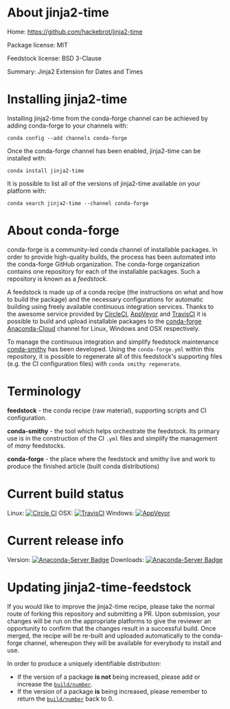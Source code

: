 About jinja2-time
=================

Home: https://github.com/hackebrot/jinja2-time

Package license: MIT

Feedstock license: BSD 3-Clause

Summary: Jinja2 Extension for Dates and Times



Installing jinja2-time
======================

Installing jinja2-time from the conda-forge channel can be achieved by adding conda-forge to your channels with:

```
conda config --add channels conda-forge
```

Once the conda-forge channel has been enabled, jinja2-time can be installed with:

```
conda install jinja2-time
```

It is possible to list all of the versions of jinja2-time available on your platform with:

```
conda search jinja2-time --channel conda-forge
```


About conda-forge
=================

conda-forge is a community-led conda channel of installable packages.
In order to provide high-quality builds, the process has been automated into the
conda-forge GitHub organization. The conda-forge organization contains one repository 
for each of the installable packages. Such a repository is known as a *feedstock*.

A feedstock is made up of a conda recipe (the instructions on what and how to build
the package) and the necessary configurations for automatic building using freely
available continuous integration services. Thanks to the awesome service provided by
[CircleCI](https://circleci.com/), [AppVeyor](http://www.appveyor.com/)
and [TravisCI](https://travis-ci.org/) it is possible to build and upload installable
packages to the [conda-forge](https://anaconda.org/conda-forge)
[Anaconda-Cloud](http://docs.anaconda.org/) channel for Linux, Windows and OSX respectively.

To manage the continuous integration and simplify feedstock maintenance
[conda-smithy](http://github.com/conda-forge/conda-smithy) has been developed.
Using the ``conda-forge.yml`` within this repository, it is possible to regenerate all of
this feedstock's supporting files (e.g. the CI configuration files) with ``conda smithy regenerate``.


Terminology
===========

**feedstock** - the conda recipe (raw material), supporting scripts and CI configuration.

**conda-smithy** - the tool which helps orchestrate the feedstock.
                   Its primary use is in the construction of the CI ``.yml`` files
                   and simplify the management of *many* feedstocks.

**conda-forge** - the place where the feedstock and smithy live and work to
                  produce the finished article (built conda distributions)

Current build status
====================

Linux: [![Circle CI](https://circleci.com/gh/conda-forge/jinja2-time-feedstock.svg?style=svg)](https://circleci.com/gh/conda-forge/jinja2-time-feedstock)
OSX: [![TravisCI](https://travis-ci.org/conda-forge/jinja2-time-feedstock.svg?branch=master)](https://travis-ci.org/conda-forge/jinja2-time-feedstock) 
Windows: [![AppVeyor](https://ci.appveyor.com/api/projects/status/github/conda-forge/jinja2-time-feedstock?svg=True)](https://ci.appveyor.com/project/conda-forge/jinja2-time-feedstock/branch/master)

Current release info
====================
Version: [![Anaconda-Server Badge](https://anaconda.org/conda-forge/jinja2-time/badges/version.svg)](https://anaconda.org/conda-forge/jinja2-time)
Downloads: [![Anaconda-Server Badge](https://anaconda.org/conda-forge/jinja2-time/badges/downloads.svg)](https://anaconda.org/conda-forge/jinja2-time)


Updating jinja2-time-feedstock
==============================

If you would like to improve the jinja2-time recipe, please take the normal
route of forking this repository and submitting a PR. Upon submission, your changes will
be run on the appropriate platforms to give the reviewer an opportunity to confirm that the
changes result in a successful build. Once merged, the recipe will be re-built and uploaded
automatically to the conda-forge channel, whereupon they will be available for everybody to
install and use.

In order to produce a uniquely identifiable distribution:
 * If the version of a package **is not** being increased, please add or increase
   the [``build/number``](http://conda.pydata.org/docs/building/meta-yaml.html#build-number-and-string). 
 * If the version of a package **is** being increased, please remember to return
   the [``build/number``](http://conda.pydata.org/docs/building/meta-yaml.html#build-number-and-string)
   back to 0.
